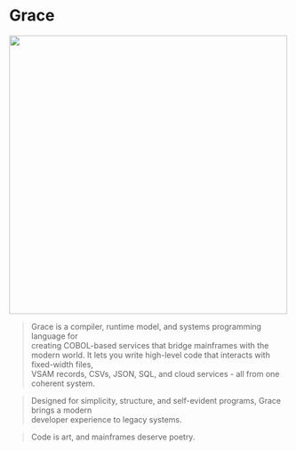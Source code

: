 # Grace

<img src="https://www.ufrgs.br/enigma/wp-content/uploads/2021/06/ghcobol.jpg" width="500">

> Grace is a compiler, runtime model, and systems programming language for  
> creating COBOL-based services that bridge mainframes with the modern world.
> It lets you write high-level code that interacts with fixed-width files,  
> VSAM records, CSVs, JSON, SQL, and cloud services - all from one coherent system.

> Designed for simplicity, structure, and self-evident programs, Grace brings a modern  
> developer experience to legacy systems.

> Code is art, and mainframes deserve poetry.
